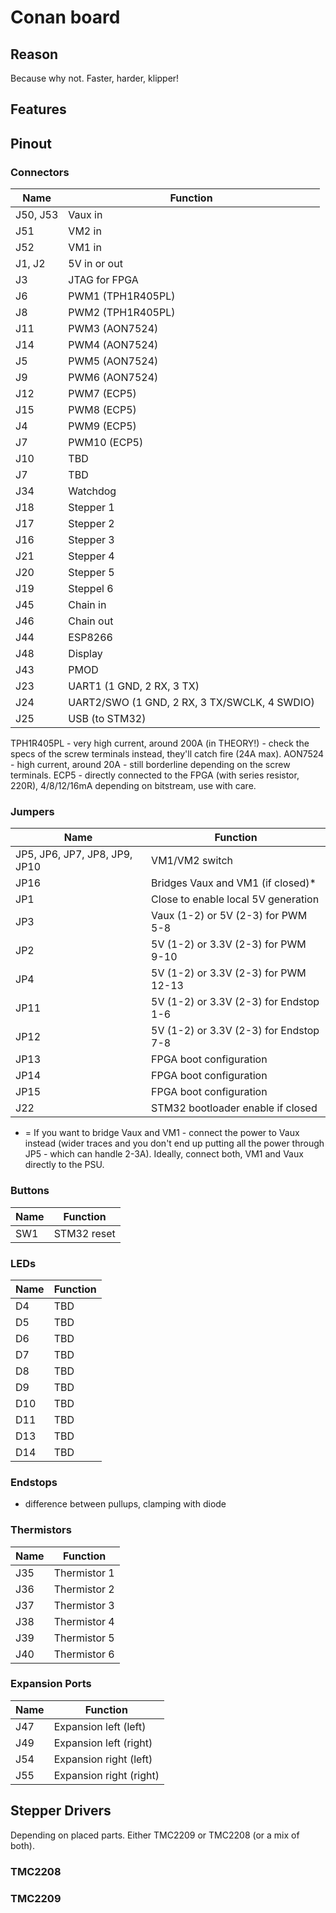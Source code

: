 # Conan board

## Reason
Because why not. Faster, harder, klipper!


## Features


## Pinout

### Connectors
| Name | Function |
| ---- | -------- |
| J50, J53 | Vaux in |
| J51 | VM2 in |
| J52 | VM1 in |
| J1, J2 | 5V in or out |
| J3 | JTAG for FPGA |
| J6 | PWM1 (TPH1R405PL) |
| J8 | PWM2 (TPH1R405PL) |
| J11 | PWM3 (AON7524) |
| J14 | PWM4 (AON7524) |
| J5 | PWM5 (AON7524) |
| J9 | PWM6 (AON7524) |
| J12 | PWM7 (ECP5) |
| J15 | PWM8 (ECP5) |
| J4 | PWM9 (ECP5) |
| J7 | PWM10 (ECP5) |
| J10 | TBD |
| J7 | TBD |
| J34 | Watchdog |
| J18 | Stepper 1 |
| J17 | Stepper 2 |
| J16 | Stepper 3 |
| J21 | Stepper 4 |
| J20 | Stepper 5 |
| J19 | Steppel 6 |
| J45 | Chain in |
| J46 | Chain out |
| J44 | ESP8266 |
| J48 | Display |
| J43 | PMOD |
| J23 | UART1 (1 GND, 2 RX, 3 TX)|
| J24 | UART2/SWO (1 GND, 2 RX, 3 TX/SWCLK, 4 SWDIO) |
| J25 | USB (to STM32) |

TPH1R405PL - very high current, around 200A (in THEORY!) - check the specs of the screw terminals instead, they'll catch fire (24A max).
AON7524 - high current, around 20A - still borderline depending on the screw terminals.
ECP5 - directly connected to the FPGA (with series resistor, 220R), 4/8/12/16mA depending on bitstream, use with care.

### Jumpers

| Name | Function |
| ---- | -------- |
| JP5, JP6, JP7, JP8, JP9, JP10 | VM1/VM2 switch |
| JP16 | Bridges Vaux and VM1 (if closed)* |
| JP1 | Close to enable local 5V generation |
| JP3 | Vaux (1-2) or 5V (2-3) for PWM 5-8 |
| JP2 | 5V (1-2) or 3.3V (2-3) for PWM 9-10 |
| JP4 | 5V (1-2) or 3.3V (2-3) for PWM 12-13 |
| JP11 | 5V (1-2) or 3.3V (2-3) for Endstop 1-6 |
| JP12 | 5V (1-2) or 3.3V (2-3) for Endstop 7-8 |
| JP13 | FPGA boot configuration |
| JP14 | FPGA boot configuration |
| JP15 | FPGA boot configuration |
| J22 | STM32 bootloader enable if closed |

* = If you want to bridge Vaux and VM1 - connect the power to Vaux instead (wider traces and you don't end up putting all the power through JP5 - which can handle 2-3A). Ideally, connect both, VM1 and Vaux directly to the PSU.


### Buttons
| Name | Function |
| ---- | -------- |
| SW1 | STM32 reset |

### LEDs
| Name | Function |
| ---- | -------- |
| D4 | TBD |
| D5 | TBD |
| D6 | TBD |
| D7 | TBD |
| D8 | TBD |
| D9 | TBD |
| D10 | TBD |
| D11 | TBD |
| D13 | TBD |
| D14 | TBD |

### Endstops
- difference between pullups, clamping with diode

### Thermistors
| Name | Function |
| ---- | -------- |
| J35 | Thermistor 1 |
| J36 | Thermistor 2 |
| J37 | Thermistor 3 |
| J38 | Thermistor 4 |
| J39 | Thermistor 5 |
| J40 | Thermistor 6 |

### Expansion Ports
| Name | Function |
| ---- | -------- |
| J47 | Expansion left (left) |
| J49 | Expansion left (right) |
| J54 | Expansion right (left) |
| J55 | Expansion right (right) |


## Stepper Drivers
Depending on placed parts. Either TMC2209 or TMC2208 (or a mix of both).

### TMC2208
### TMC2209
